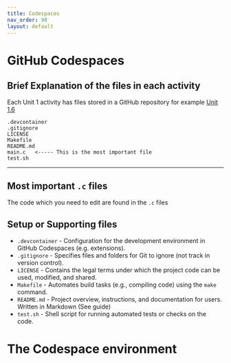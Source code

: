 ```yaml
---
title: Codespaces
nav_order: 98
layout: default
---
```


# GitHub Codespaces


## Brief Explanation of the files in each activity

Each Unit 1 activity has files stored in a GitHub repository for example [Unit 1.6](https://github.com/ELEC2645/1_6_Debug)


```
.devcontainer
.gitignore
LICENSE
Makefile
README.md
main.c   <----- This is the most important file
test.sh
```

---

## Most important `.c` files

The code which you need to edit are found in the `.c` files 


## Setup or Supporting files

- `.devcontainer` - Configuration for the development environment in GitHub Codespaces (e.g. extensions).
- `.gitignore` -  Specifies files and folders for Git to ignore (not track in version control).
- `LICENSE` - Contains the legal terms under which the project code can be used, modified, and shared.
- `Makefile` - Automates build tasks (e.g., compiling code) using the `make` command.
- `README.md` - Project overview, instructions, and documentation for users. Written in Markdown (See guide)
- `test.sh` - Shell script for running automated tests or checks on the code.



# The Codespace environment

